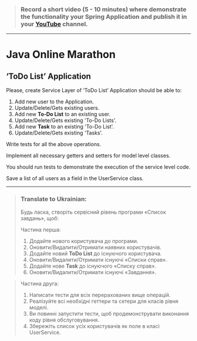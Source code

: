 > ### Record a short video (5 - 10 minutes) where demonstrate the functionality your Spring Application and publish it in your [<u>YouTube</u>](https://www.youtube.com) channel.

***

# Java Online Marathon

## ‘ToDo List’ Application

Please, create Service Layer of ‘ToDo List’ Application should be able to:

1. Add new user to the Application.
2. Update/Delete/Gets existing users.
3. Add new **To-Do List** to an existing user.
4. Update/Delete/Gets existing 'To-Do Lists'.
5. Add new **Task** to an existing 'To-Do List'.
6. Update/Delete/Gets existing 'Tasks'.

Write tests for all the above operations.

Implement all necessary getters and setters for model level classes.

You should run tests to demonstrate the execution of the service level code.

Save a list of all users as a field in the UserService class.

***

> ### Translate to Ukrainian:
> Будь ласка, створіть сервісний рівень програми «Список завдань», щоб:
>
>Частина перша:
> 1. Додайте нового користувача до програми.
> 2. Оновити/Видалити/Отримати наявних користувачів.
> 3. Додайте новий **ToDo List** до існуючого користувача.
> 4. Оновити/Видалити/Отримати існуючі «Списки справ».
> 5. Додайте нове **Task** до існуючого «Списку справ».
> 6. Оновити/Видалити/Отримати існуючі «Завдання».

> Частина друга:
> 1. Написати тести для всіх перерахованих вище операцій.
> 2. Реалізуйте всі необхідні геттери та сетери для класів рівня моделі.
> 3. Ви повинні запустити тести, щоб продемонструвати виконання коду рівня обслуговування.
> 4. Збережіть список усіх користувачів як поле в класі UserService.